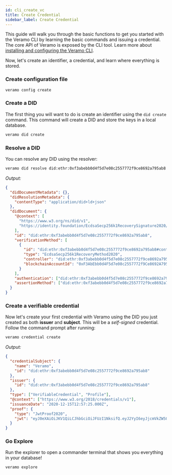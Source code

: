 ```yaml
---
id: cli_create_vc
title: Create Credential
sidebar_label: Create Credential
---
```


This guide will walk you through the basic functions to get you started with the Veramo CLI by learning the basic commands and issuing a credential. The core API of Veramo is exposed by the CLI tool. Learn more about [installing and configuring the Veramo CLI](/docs/veramo_agent/cli_tool.md).

Now, let's create an identifier, a credential, and learn where everything is stored.

### Create configuration file

```bash
veramo config create
```

### Create a DID

The first thing you will want to do is create an identifier using the `did create` command. This command will create a DID and store the keys in a local database.

```bash
veramo did create
```

### Resolve a DID

You can resolve any DID using the resolver:

```bash
veramo did resolve did:ethr:0xf3abebb0d4f5d7e08c2557772f9ce8692a795ab8
```

_Output:_

```json
{
  "didDocumentMetadata": {},
  "didResolutionMetadata": {
    "contentType": "application/did+ld+json"
  },
  "didDocument": {
    "@context": [
      "https://www.w3.org/ns/did/v1",
      "https://identity.foundation/EcdsaSecp256k1RecoverySignature2020/lds-ecdsa-secp256k1-recovery2020-0.0.jsonld"
    ],
    "id": "did:ethr:0xf3abebb0d4f5d7e08c2557772f9ce8692a795ab8",
    "verificationMethod": [
      {
        "id": "did:ethr:0xf3abebb0d4f5d7e08c2557772f9ce8692a795ab8#controller",
        "type": "EcdsaSecp256k1RecoveryMethod2020",
        "controller": "did:ethr:0xf3abebb0d4f5d7e08c2557772f9ce8692a795ab8",
        "blockchainAccountId": "0xF3AbEbb0d4F5d7e08c2557772f9Ce8692A795ab8@eip155:1"
      }
    ],
    "authentication": ["did:ethr:0xf3abebb0d4f5d7e08c2557772f9ce8692a795ab8#controller"],
    "assertionMethod": ["did:ethr:0xf3abebb0d4f5d7e08c2557772f9ce8692a795ab8#controller"]
  }
}
```

### Create a verifiable credential

Now let's create your first credential with Veramo using the DID you just created as both **issuer** and **subject**. This will be a _self-signed_ credential. Follow the command prompt after running:

```bash
veramo credential create
```

_Output:_

```json
{
  "credentialSubject": {
    "name": "Veramo",
    "id": "did:ethr:0xf3abebb0d4f5d7e08c2557772f9ce8692a795ab8"
  },
  "issuer": {
    "id": "did:ethr:0xf3abebb0d4f5d7e08c2557772f9ce8692a795ab8"
  },
  "type": ["VerifiableCredential", "Profile"],
  "@context": ["https://www.w3.org/2018/credentials/v1"],
  "issuanceDate": "2020-12-15T12:57:25.000Z",
  "proof": {
    "type": "JwtProof2020",
    "jwt": "eyJ0eXAiOiJKV1QiLCJhbGciOiJFUzI1NksifQ.eyJ2YyI6eyJjcmVkZW50aWFsU3ViamVjdCI6eyJuYW1lIjoiVmVyYW1vIn0sIkBjb250ZXh0IjpbImh0dHBzOi8vd3d3LnczLm9yZy8yMDE4L2NyZWRlbnRpYWxzL3YxIl0sInR5cGUiOlsiVmVyaWZpYWJsZUNyZWRlbnRpYWwiLCJQcm9maWxlIl19LCJzdWIiOiJkaWQ6ZXRocjoweGYzYWJlYmIwZDRmNWQ3ZTA4YzI1NTc3NzJmOWNlODY5MmE3OTVhYjgiLCJuYmYiOjE2MDgwMzcwNDUsImlzcyI6ImRpZDpldGhyOjB4ZjNhYmViYjBkNGY1ZDdlMDhjMjU1Nzc3MmY5Y2U4NjkyYTc5NWFiOCJ9.X8UCc-wU2nt3BDvXKp3TT2syb4Gl7_F2IVSZNo_NIcihY8xloQBkhnezsBpTDJkfcRBfKwuEb9yPqGjZGmVpWQ"
  }
}
```

### Go Explore

Run the explorer to open a commander terminal that shows you everything in your database!

```
veramo explore
```
